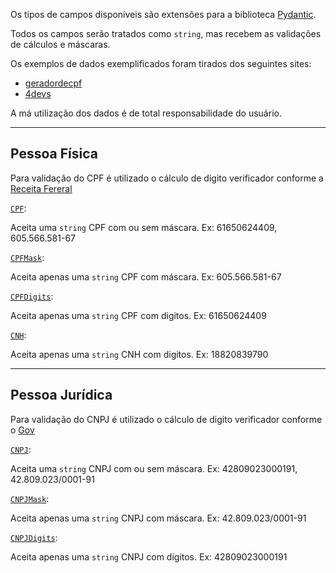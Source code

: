Os tipos de campos disponíveis são extensões para a biblioteca [Pydantic](https://docs.pydantic.dev/).


Todos os campos serão tratados como `string`, mas recebem as validações de cálculos e máscaras.

Os exemplos de dados exemplificados foram tirados dos seguintes sites:


- [geradordecpf](https://www.geradordecpf.org/)
- [4devs](https://www.4devs.com.br/gerador_de_cnpj)

A má utilização dos dados é de total responsabilidade do usuário.

---
## Pessoa Física

Para validação do CPF é utilizado o cálculo de digito verificador conforme a [Receita Fereral](https://www.gov.br/receitafederal/pt-br)

[`CPF`](../field_types/#cpf):

Aceita uma `string` CPF com ou sem máscara. Ex: 61650624409, 605.566.581-67


[`CPFMask`](../field_types/#cpfmask):

Aceita apenas uma `string` CPF com máscara. Ex: 605.566.581-67


[`CPFDigits`](../field_types/#cpfdigits):

Aceita apenas uma `string` CPF com digitos. Ex: 61650624409

[`CNH`](../field_types/#cnh):

Aceita apenas uma `string` CNH com digitos. Ex: 18820839790

---

## Pessoa Jurídica

Para validação do CNPJ é utilizado o cálculo de digito verificador conforme o [Gov](https://www.gov.br/receitafederal/pt-br/servicos/cadastro/cnpj)

[`CNPJ`](../field_types/#cnpj):

Aceita uma `string` CNPJ com ou sem máscara. Ex: 42809023000191, 42.809.023/0001-91


[`CNPJMask`](../field_types/#cnpjmask):

Aceita apenas uma `string` CNPJ com máscara. Ex: 42.809.023/0001-91


[`CNPJDigits`](../field_types/#cnpjdigits):

Aceita apenas uma `string` CNPJ com digitos. Ex: 42809023000191
